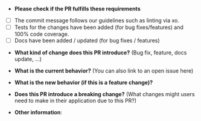 * **Please check if the PR fulfills these requirements**
- [ ] The commit message follows our guidelines such as linting via xo.
- [ ] Tests for the changes have been added (for bug fixes/features) and 100% code coverage.
- [ ] Docs have been added / updated (for bug fixes / features)

* **What kind of change does this PR introduce?** (Bug fix, feature, docs update, ...)


* **What is the current behavior?** (You can also link to an open issue here)


* **What is the new behavior (if this is a feature change)?**


* **Does this PR introduce a breaking change?** (What changes might users need to make in their application due to this PR?)


* **Other information**:

